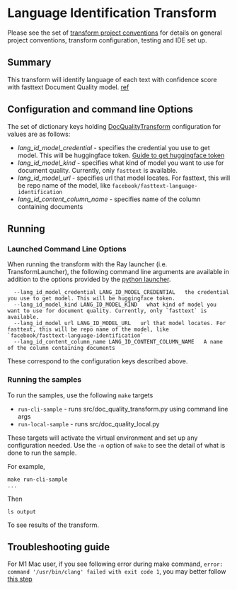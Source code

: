 # Language Identification Transform 
Please see the set of
[transform project conventions](../../../README.md#transform-project-conventions)
for details on general project conventions, transform configuration,
testing and IDE set up.

## Summary 
This transform will identify language of each text with confidence score with fasttext Document Quality model. [ref](https://huggingface.co/facebook/fasttext-language-identification)

## Configuration and command line Options

The set of dictionary keys holding [DocQualityTransform](src/doc_quality_transform.py) 
configuration for values are as follows:

* _lang_id_model_credential_ - specifies the credential you use to get model. This will be huggingface token. [Guide to get huggingface token](https://huggingface.co/docs/hub/security-tokens)
* _lang_id_model_kind_ - specifies what kind of model you want to use for document quality. Currently, only `fasttext` is available.
* _lang_id_model_url_ - specifies url that model locates. For fasttext, this will be repo name of the model, like `facebook/fasttext-language-identification`
* _lang_id_content_column_name_ - specifies name of the column containing documents

## Running

### Launched Command Line Options 
When running the transform with the Ray launcher (i.e. TransformLauncher),
the following command line arguments are available in addition to 
the options provided by 
the [python launcher](../../../../data-processing-lib/doc/python-launcher-options.md).
```
  --lang_id_model_credential LANG_ID_MODEL_CREDENTIAL   the credential you use to get model. This will be huggingface token.
  --lang_id_model_kind LANG_ID_MODEL_KIND   what kind of model you want to use for document quality. Currently, only `fasttext` is available.
  --lang_id_model_url LANG_ID_MODEL_URL   url that model locates. For fasttext, this will be repo name of the model, like `facebook/fasttext-language-identification`
  --lang_id_content_column_name LANG_ID_CONTENT_COLUMN_NAME   A name of the column containing documents
```
These correspond to the configuration keys described above.

### Running the samples
To run the samples, use the following `make` targets

* `run-cli-sample` - runs src/doc_quality_transform.py using command line args
* `run-local-sample` - runs src/doc_quality_local.py

These targets will activate the virtual environment and set up any configuration needed.
Use the `-n` option of `make` to see the detail of what is done to run the sample.

For example, 
```shell
make run-cli-sample
...
```
Then 
```shell
ls output
```
To see results of the transform.

## Troubleshooting guide

For M1 Mac user, if you see following error during make command, `error: command '/usr/bin/clang' failed with exit code 1`, you may better follow [this step](https://freeman.vc/notes/installing-fasttext-on-an-m1-mac)